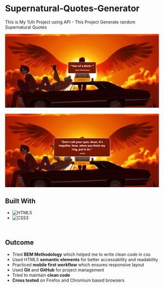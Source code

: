 # Supernatural-Quotes-Generator 

This is My %th Project using API - This Project Generate random Supernatural Quotes

<div align='center'>
<img src="Images/Screenshot1.png">
</div>
<br>
<div align='center'>
<img src="Images/Screenshot2.png">
</div>

## **Built With**

- ![HTML5](https://img.shields.io/badge/html5-%23E34F26.svg?style=for-the-badge&logo=html5&logoColor=white)   
- ![CSS3](https://img.shields.io/badge/css3-%231572B6.svg?style=for-the-badge&logo=css3&logoColor=white)   


<br>

## **Outcome**

* Tried **BEM Methodology** which helped me to write clean code in css
* Used HTML5 **semantic elements** for better accessability and readability
* Practiced **mobile first workflow** which ensures responsive layout
* Used **Git** and **GitHub** for project management
* Tried to maintain **clean code**
* **Cross tested** on Firefox and Chromium based browsers
